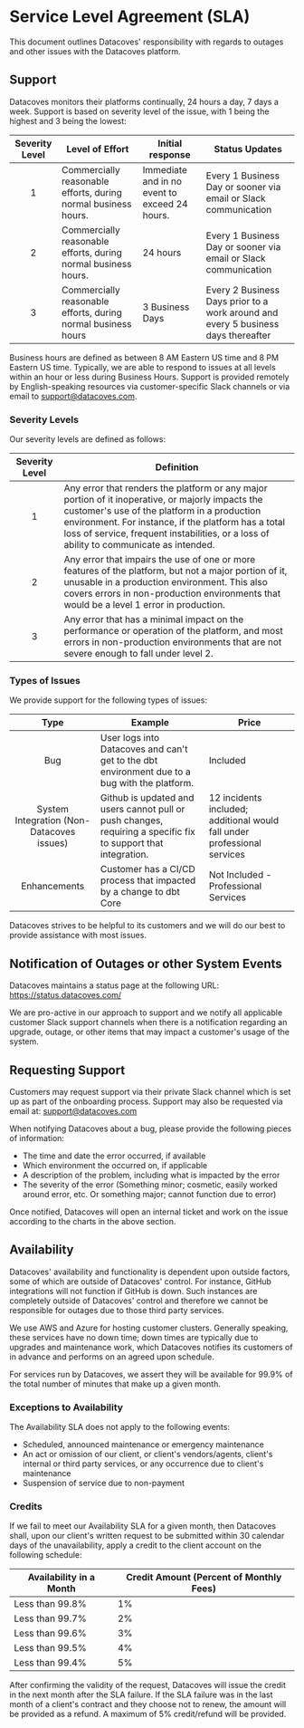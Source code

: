 # Service Level Agreement (SLA)

This document outlines Datacoves' responsibility with regards to outages and other issues with the Datacoves platform.

## Support

Datacoves monitors their platforms continually, 24 hours a day, 7 days a week.  Support is based on severity level of the issue, with 1 being the highest and 3 being the lowest:

| Severity Level | Level of Effort | Initial response | Status Updates |
| :--------------: | --------------- | ---------------- | -------------- |
| 1 | Commercially reasonable efforts, during normal business hours. | Immediate and in no event to exceed 24 hours. | Every 1 Business Day or sooner via email or Slack communication |
| 2 | Commercially reasonable efforts, during normal business hours. | 24 hours |Every 1 Business Day or sooner via email or Slack communication |
| 3 | Commercially reasonable efforts, during normal business hours | 3 Business Days | Every 2 Business Days prior to a work around and every 5 business days thereafter |

Business hours are defined as between 8 AM Eastern US time and 8 PM Eastern US time.  Typically, we are able to respond to issues at all levels within an hour or less during Business Hours.  Support is provided remotely by English-speaking resources via customer-specific Slack channels or via email to support@datacoves.com.

### Severity Levels

Our severity levels are defined as follows:

| Severity Level | Definition |
| :------------: | ---------- |
| 1 | Any error that renders the platform or any major portion of it inoperative, or majorly impacts the customer's use of the platform in a production environment.  For instance, if the platform has a total loss of service, frequent instabilities, or a loss of ability to communicate as intended. |
| 2 | Any error that impairs the use of one or more features of the platform, but not a major portion of it, unusable in a production environment.  This also covers errors in non-production environments that would be a level 1 error in production. |
| 3 | Any error that has a minimal impact on the performance or operation of the platform, and most errors in non-production environments that are not severe enough to fall under level 2. |

### Types of Issues

We provide support for the following types of issues:

| Type | Example | Price |
| :--: | ------- | ----- |
| Bug | User logs into Datacoves and can't get to the dbt environment due to a bug with the platform. | Included |
| System Integration (Non-Datacoves issues) | Github is updated and users cannot pull or push changes, requiring a specific fix to support that  integration. | 12 incidents included; additional would fall under professional services |
| Enhancements | Customer has a CI/CD process that impacted by a change to dbt Core | Not Included - Professional Services |

Datacoves strives to be helpful to its customers and we will do our best to provide assistance with most issues.

## Notification of Outages or other System Events

Datacoves maintains a status page at the following URL: https://status.datacoves.com/

We are pro-active in our approach to support and we notify all applicable customer Slack support channels when there is a notification regarding an upgrade, outage, or other items that may impact a customer's usage of the system.

## Requesting Support

Customers may request support via their private Slack channel which is set up as part of the onboarding process.  Support may also be requested via email at: support@datacoves.com

When notifying Datacoves about a bug, please provide the following pieces of information:

 * The time and date the error occurred, if available
 * Which environment the occurred on, if applicable
 * A description of the problem, including what is impacted by the error
 * The severity of the error (Something minor; cosmetic, easily worked around error, etc.  Or something major; cannot function due to error)

Once notified, Datacoves will open an internal ticket and work on the issue according to the charts in the above section.

## Availability

Datacoves' availability and functionality is dependent upon outside factors, some of which are outside of Datacoves' control.  For instance, GitHub integrations will not function if GitHub is down.  Such instances are completely outside of Datacoves' control and therefore we cannot be responsible for outages due to those third party services.

We use AWS and Azure for hosting customer clusters.  Generally speaking, these services have no down time; down times are typically due to upgrades and maintenance work, which Datacoves notifies its customers of in advance and performs on an agreed upon schedule.

For services run by Datacoves, we assert they will be available for 99.9% of the total number of minutes that make up a given month.

### Exceptions to Availability

The Availability SLA does not apply to the following events:

 * Scheduled, announced maintenance or emergency maintenance
 * An act or omission of our client, or client's vendors/agents, client's internal or third party services, or any occurrence due to client's maintenance
 * Suspension of service due to non-payment

### Credits

If we fail to meet our Availability SLA for a given month, then Datacoves shall, upon our client's written request to be submitted within 30 calendar days of the unavailability, apply a credit to the client account on the following schedule:

| Availability in a Month | Credit Amount (Percent of Monthly Fees) |
| ----------------------- | --------------------------------------- |
| Less than 99.8%         | 1% |
| Less than 99.7%         | 2% |
| Less than 99.6%         | 3% |
| Less than 99.5%         | 4% |
| Less than 99.4%         | 5% |

After confirming the validity of the request, Datacoves will issue the credit in the next month after the SLA failure.  If the SLA failure was in the last month of a client's contract and they choose not to renew, the amount will be provided as a refund.  A maximum of 5% credit/refund will be provided.

